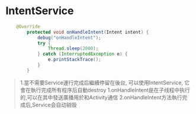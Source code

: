 # IntentService #

```java
    @Override
        protected void onHandleIntent(Intent intent) {
            debug("onHandleIntent");
            try {
                Thread.sleep(2000);
            } catch (InterruptedException e) {
                e.printStackTrace();
            }
        }
```
> 1.當不需要Service運行完成后繼續停留在後台, 可以使用IntentService, 它會在執行完成所有程序后自動destroy
> 1.onHandleIntent是在子线程中执行的,可以在其中發送廣播用於和Activity通信
> 2.onHandleIntent方法執行完成后,Service会自动销毁